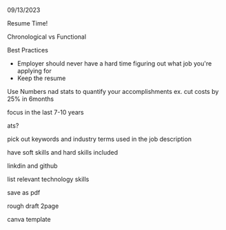 09/13/2023 

Resume Time!

Chronological vs Functional

Best Practices
- Employer should never have a hard time figuring out what job you're applying for
- Keep the resume 

Use Numbers nad stats to quantify your accomplishments
ex. cut costs by 25% in 6months

focus in the last 7-10 years

ats?

pick out keywords and industry terms used in the job description

have soft skills and hard skills included

linkdin and github

list relevant technology skills

save as pdf

rough draft 2page 

canva template



